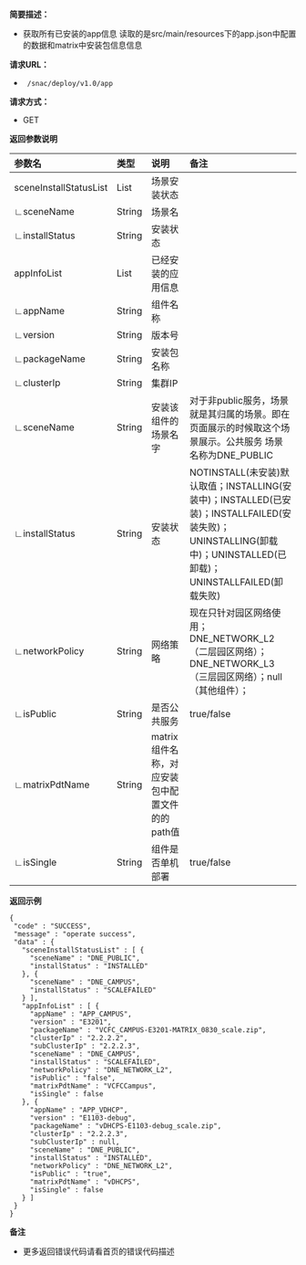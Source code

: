 **简要描述：**

- 获取所有已安装的app信息
读取的是src/main/resources下的app.json中配置的数据和matrix中安装包信息信息

**请求URL：**
- ` /snac/deploy/v1.0/app`

**请求方式：**
- GET

 **返回参数说明**

|参数名|类型|说明|备注|
|:-----  |:-----|:-----|:-----|
|sceneInstallStatusList |List   |场景安装状态  ||
|∟sceneName|String|场景名||
|∟installStatus|String|安装状态||
|appInfoList |List|已经安装的应用信息  ||
|∟appName|String|组件名称||
|∟version|String|版本号||
|∟packageName|String|安装包名称||
|∟clusterIp|String|集群IP||
|∟sceneName|String|安装该组件的场景名字|对于非public服务，场景就是其归属的场景。即在页面展示的时候取这个场景展示。公共服务 场景名称为DNE_PUBLIC|
|∟installStatus|String|安装状态|NOTINSTALL(未安装)默认取值；INSTALLING(安装中)；INSTALLED(已安装)；INSTALLFAILED(安装失败)；UNINSTALLING(卸载中)；UNINSTALLED(已卸载)；UNINSTALLFAILED(卸载失败)|
|∟networkPolicy|String|网络策略|现在只针对园区网络使用；DNE_NETWORK_L2（二层园区网络）；DNE_NETWORK_L3（三层园区网络）；null（其他组件）；|
|∟isPublic|String|是否公共服务|true/false|
|∟matrixPdtName|String|matrix组件名称，对应安装包中配置文件的的path值||
|∟isSingle|String|组件是否单机部署|true/false|
 **返回示例**

 ```
{
  "code" : "SUCCESS",
  "message" : "operate success",
  "data" : {
    "sceneInstallStatusList" : [ {
      "sceneName" : "DNE_PUBLIC",
      "installStatus" : "INSTALLED"
    }, {
      "sceneName" : "DNE_CAMPUS",
      "installStatus" : "SCALEFAILED"
    } ],
    "appInfoList" : [ {
      "appName" : "APP_CAMPUS",
      "version" : "E3201",
      "packageName" : "VCFC_CAMPUS-E3201-MATRIX_0830_scale.zip",
      "clusterIp" : "2.2.2.2",
      "subClusterIp" : "2.2.2.3",
      "sceneName" : "DNE_CAMPUS",
      "installStatus" : "SCALEFAILED",
      "networkPolicy" : "DNE_NETWORK_L2",
      "isPublic" : "false",
      "matrixPdtName" : "VCFCCampus",
      "isSingle" : false
    }, {
      "appName" : "APP_VDHCP",
      "version" : "E1103-debug",
      "packageName" : "vDHCPS-E1103-debug_scale.zip",
      "clusterIp" : "2.2.2.3",
      "subClusterIp" : null,
      "sceneName" : "DNE_PUBLIC",
      "installStatus" : "INSTALLED",
      "networkPolicy" : "DNE_NETWORK_L2",
      "isPublic" : "true",
      "matrixPdtName" : "vDHCPS",
      "isSingle" : false
    } ]
  }
}

 ```



 **备注**

- 更多返回错误代码请看首页的错误代码描述

